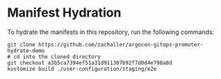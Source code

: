 # Manifest Hydration

To hydrate the manifests in this repository, run the following commands:

```shell
git clone https://github.com/zachaller/argocon-gitops-promoter-hydrate-demo
# cd into the cloned directory
git checkout a3b5ca7394ef51a31d911307b92f7d0d4e798a8d
kustomize build ./user-configuration/staging/e2e
```
